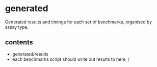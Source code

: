 # generated
Generated results and timings for each set of benchmarks, organised by assay type.

## contents
- generated/results
 - each benchmarks script should write out results to here, <assay type>/<script name>.results.tsv
 - output should match files in "expected", i.e. <assay type>/<script name>.expected.tsv
- generated/timings
 - timestamped clock timings for each script, organised by assay type: <assay type>/<script name>.<timestamp>.tsv
 - expects a dataframe (each row one timing as produced by system.time(), code block names as rownames)